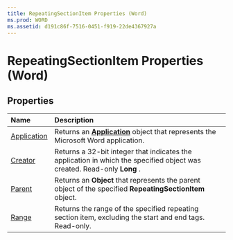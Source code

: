 ```yaml
---
title: RepeatingSectionItem Properties (Word)
ms.prod: WORD
ms.assetid: d191c86f-7516-0451-f919-22de4367927a
---
```



# RepeatingSectionItem Properties (Word)

## Properties



|**Name**|**Description**|
|:-----|:-----|
|[Application](repeatingsectionitem-application-property-word.md)|Returns an  **[Application](application-object-word.md)** object that represents the Microsoft Word application.|
|[Creator](repeatingsectionitem-creator-property-word.md)|Returns a 32-bit integer that indicates the application in which the specified object was created. Read-only  **Long** .|
|[Parent](repeatingsectionitem-parent-property-word.md)|Returns an  **Object** that represents the parent object of the specified **RepeatingSectionItem** object.|
|[Range](repeatingsectionitem-range-property-word.md)|Returns the range of the specified repeating section item, excluding the start and end tags. Read-only.|

